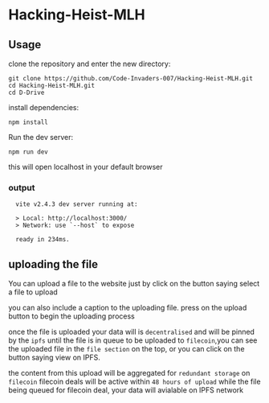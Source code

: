 # Hacking-Heist-MLH

## Usage
clone the repository and enter the new directory:
```shell
git clone https://github.com/Code-Invaders-007/Hacking-Heist-MLH.git
cd Hacking-Heist-MLH.git
cd D-Drive
```
install dependencies:
```shell
npm install
```
Run the dev server:
```shell
npm run dev
```

this will open localhost in your default browser
### output
```shell
  vite v2.4.3 dev server running at:

  > Local: http://localhost:3000/
  > Network: use `--host` to expose

  ready in 234ms.
```

## uploading the file

You can upload a file to the website just by click on the button saying select a file to upload

you can also include a caption to the uploading file.
press on the upload button to begin the uploading process 

once the file is uploaded your data will is `decentralised` and will be pinned by the `ipfs` until the file is in queue to be uploaded to `filecoin`,you can see the uploaded file in the `file section` on the top, or you can click on the button saying view on IPFS.

the content from this upload will be aggregated for `redundant storage` on `filecoin` 
filecoin deals will be active within `48 hours of upload`
while the file being queued for filecoin deal, your data will avialable on IPFS network
 
